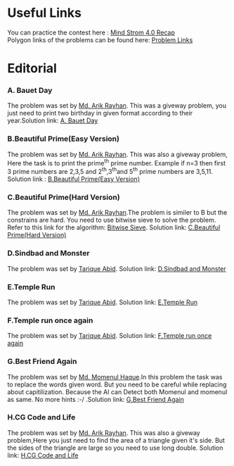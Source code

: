 <h1>Useful Links</h1>
<p>
You can practice the contest here : <a href="https://codeforces.com/contestInvitation/4284d68fadff82c5b861d3818b70eca85ee1011e">Mind Strom 4.0 Recap</a><br>
Polygon links of the problems can be found here: <a href="https://github.com/mdarikrayhan/Mind-Strom-4.0-Editorial-and-Problem-Set/blob/main/Problem%20Polygon%20Link.txt">Problem Links</a><br>
</p>


<h1>Editorial</h1>

<h3>A. Bauet Day </h3>
<p>
The problem was set by <a href="https://github.com/mdarikrayhan">Md. Arik Rayhan</a>. This was a giveway problem, you just need to print two birthday in given format according to their year.Solution link: <a href="https://github.com/mdarikrayhan/Mind-Strom-4.0-Editorial-and-Problem-Set/tree/main/Solution/1.Bauet%20Day">A. Bauet Day </a>

</p>

<h3>B.Beautiful Prime(Easy Version)</h3>
<p>
The problem was set by <a href="https://github.com/mdarikrayhan">Md. Arik Rayhan</a>. This was also a giveway problem, Here the task is to print the prime<sup>th</sup> prime number. Example if n=3 then first 3 prime numbers are 2,3,5 and 2<sup>th</sup>,3<sup>th</sup>and 5<sup>th</sup> prime numbers are 3,5,11. Solution link : <a href="https://github.com/mdarikrayhan/Mind-Strom-4.0-Editorial-and-Problem-Set/tree/main/Solution/2.Beautiful%20Prime(Easy%20Version)">B.Beautiful Prime(Easy Version)</a>
</p>

<h3>C.Beautiful Prime(Hard Version)</h3>
<p>
The problem was set by <a href="https://github.com/mdarikrayhan">Md. Arik Rayhan</a>.The problem is similer to B but the constrains are hard. You need to use bitwise sieve to solve the problem. Refer to this link for the algorithm: <a href="https://www.shafaetsplanet.com/?p=855">Bitwise Sieve</a>. Solution link: <a href="https://github.com/mdarikrayhan/Mind-Strom-4.0-Editorial-and-Problem-Set/tree/main/Solution/3.Beautiful%20Prime(Hard%20Version)">C.Beautiful Prime(Hard Version)</a>
</p>

<h3>D.Sindbad and Monster</h3>
<p>
The problem was set by <a href="">Tarique Abid</a>.
Solution link: <a href="https://github.com/mdarikrayhan/Mind-Strom-4.0-Editorial-and-Problem-Set/tree/main/Solution/4.Sindbad%20and%20Monster">D.Sindbad and Monster</a>
</p>

<h3>E.Temple Run</h3>
<p>
The problem was set by <a href="">Tarique Abid</a>.
Solution link: <a href="https://github.com/mdarikrayhan/Mind-Strom-4.0-Editorial-and-Problem-Set/tree/main/Solution/5.Temple%20Run">E.Temple Run</a>
</p>

<h3>F.Temple run once again</h3>
<p>
The problem was set by <a href="">Tarique Abid</a>.
Solution link: <a href="https://github.com/mdarikrayhan/Mind-Strom-4.0-Editorial-and-Problem-Set/tree/main/Solution/6.Temple%20run%20once%20again">F.Temple run once again</a>
</p>

<h3>G.Best Friend Again</h3>
<p>
The problem was set by <a href="https://github.com/MomenulHaque50">Md. Momenul Haque</a>.In this problem the task was to replace the words given word. But you need to be careful while replacing about capitilization. Because the AI can Detect both Momenul and momenul as same. No more hints :-/ .Solution link: <a href="https://github.com/mdarikrayhan/Mind-Strom-4.0-Editorial-and-Problem-Set/tree/main/Solution/7.Best%20Friend%20Again">G.Best Friend Again</a>
</p>

<h3>H.CG Code and Life</h3>
<p>
The problem was set by <a href="https://github.com/mdarikrayhan">Md. Arik Rayhan</a>. This was also a giveway problem,Here you just need to find the area of a triangle given it's side. But the sides of the triangle are large so you need to use long double. Solution link: <a href="https://github.com/mdarikrayhan/Mind-Strom-4.0-Editorial-and-Problem-Set/tree/main/Solution/8.CG%20Code%20and%20Life">H.CG Code and Life</a>
</p>